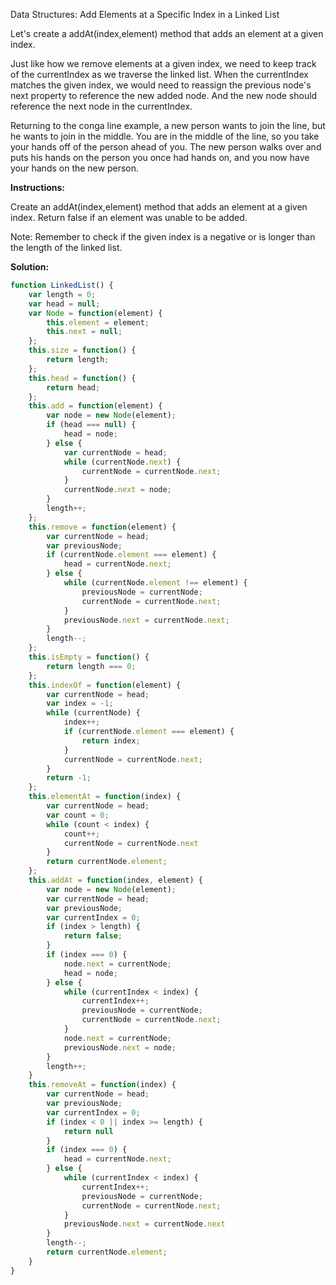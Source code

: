 Data Structures: Add Elements at a Specific Index in a Linked List

Let's create a addAt(index,element) method that adds an element at a given index.

Just like how we remove elements at a given index, we need to keep track of the currentIndex as we traverse the linked list. When the currentIndex matches the given index, we would need to reassign the previous node's next property to reference the new added node. And the new node should reference the next node in the currentIndex.

Returning to the conga line example, a new person wants to join the line, but he wants to join in the middle. You are in the middle of the line, so you take your hands off of the person ahead of you. The new person walks over and puts his hands on the person you once had hands on, and you now have your hands on the new person.

**Instructions:**

Create an addAt(index,element) method that adds an element at a given index. Return false if an element was unable to be added.

Note: Remember to check if the given index is a negative or is longer than the length of the linked list.

**Solution:**
```js
function LinkedList() {
	var length = 0;
	var head = null;
	var Node = function(element) {
		this.element = element;
		this.next = null;
	};
	this.size = function() {
		return length;
	};
	this.head = function() {
		return head;
	};
	this.add = function(element) {
		var node = new Node(element);
		if (head === null) {
			head = node;
		} else {
			var currentNode = head;
			while (currentNode.next) {
				currentNode = currentNode.next;
			}
			currentNode.next = node;
		}
		length++;
	};
	this.remove = function(element) {
		var currentNode = head;
		var previousNode;
		if (currentNode.element === element) {
			head = currentNode.next;
		} else {
			while (currentNode.element !== element) {
				previousNode = currentNode;
				currentNode = currentNode.next;
			}
			previousNode.next = currentNode.next;
		}
		length--;
	};
	this.isEmpty = function() {
		return length === 0;
	};
	this.indexOf = function(element) {
		var currentNode = head;
		var index = -1;
		while (currentNode) {
			index++;
			if (currentNode.element === element) {
				return index;
			}
			currentNode = currentNode.next;
		}
		return -1;
	};
	this.elementAt = function(index) {
		var currentNode = head;
		var count = 0;
		while (count < index) {
			count++;
			currentNode = currentNode.next
		}
		return currentNode.element;
	};
	this.addAt = function(index, element) {
		var node = new Node(element);
		var currentNode = head;
		var previousNode;
		var currentIndex = 0;
		if (index > length) {
			return false;
		}
		if (index === 0) {
			node.next = currentNode;
			head = node;
		} else {
			while (currentIndex < index) {
				currentIndex++;
				previousNode = currentNode;
				currentNode = currentNode.next;
			}
			node.next = currentNode;
			previousNode.next = node;
		}
		length++;
	}
	this.removeAt = function(index) {
		var currentNode = head;
		var previousNode;
		var currentIndex = 0;
		if (index < 0 || index >= length) {
			return null
		}
		if (index === 0) {
			head = currentNode.next;
		} else {
			while (currentIndex < index) {
				currentIndex++;
				previousNode = currentNode;
				currentNode = currentNode.next;
			}
			previousNode.next = currentNode.next
		}
		length--;
		return currentNode.element;
	}
}
```
